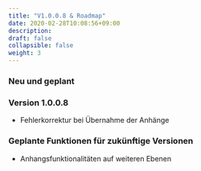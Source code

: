 ```yaml
---
title: "V1.0.0.8 & Roadmap"
date: 2020-02-28T10:08:56+09:00
description: 
draft: false
collapsible: false
weight: 3
---
```

### Neu und geplant

### Version 1.0.0.8
- Fehlerkorrektur bei Übernahme der Anhänge

### Geplante Funktionen für zukünftige Versionen
- Anhangsfunktionalitäten auf weiteren Ebenen
